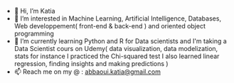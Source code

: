 - 👋 Hi, I’m Katia
- 👀 I’m interested in Machine Learning, Artificial Intelligence, Databases, Web developpement( front-end & back-end ) and oriented object programming
- 🌱 I’m currently learning Python and R for Data scientists and I'm taking a Data Scientist cours on Udemy( data visualization, data modelization, stats for instance I practiced 
the Chi-squared test I also learned linear regression, finding insights and making predictions )
- 📫 Reach me on my @ : abbaoui.katia@gmail.com

<!---
katia1806/katia1806 is a ✨ special ✨ repository because its `README.md` (this file) appears on your GitHub profile.
You can click the Preview link to take a look at your changes.
--->

